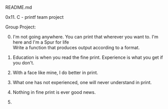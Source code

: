 README.md

0x11. C - printf team project

Group Project:                                                                      
                                                                                    
0. I'm not going anywhere. You can print that wherever you want to. I'm here and I'm
 a Spur for life                                                                    
Write a function that produces output according to a format.               

1. Education is when you read the fine print. Experience is what you get if you don't.

2. With a face like mine, I do better in print.

3. What one has not experienced, one will never understand in print.

4. Nothing in fine print is ever good news.

5. 
